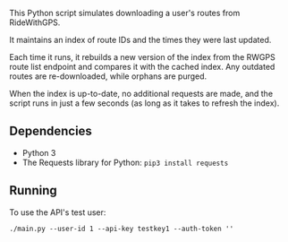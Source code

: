 This Python script simulates downloading a user's routes from RideWithGPS.

It maintains an index of route IDs and the times they were last updated.

Each time it runs, it rebuilds a new version of the index from the RWGPS route list endpoint and
compares it with the cached index.  Any outdated routes are re-downloaded, while orphans are purged.

When the index is up-to-date, no additional requests are made, and the script runs in just a few
seconds (as long as it takes to refresh the index).

## Dependencies

* Python 3
* The Requests library for Python: `pip3 install requests`

## Running

To use the API's test user:

```
./main.py --user-id 1 --api-key testkey1 --auth-token ''
```
